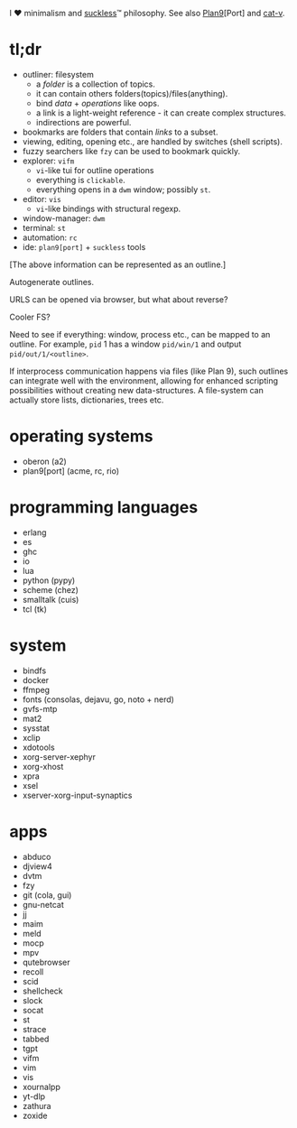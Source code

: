 I ❤ minimalism and [suckless](https://suckless.org/)™ philosophy. See also
[Plan9](https://plan9.io/plan9/)[Port] and [cat-v](https://doc.cat-v.org/).

# tl;dr

* outliner: filesystem
  * a *folder* is a collection of topics.
  * it can contain others folders(topics)/files(anything).
  * bind *data* + *operations* like oops.
  * a link is a light-weight reference - it can create complex structures.
  * indirections are powerful.
* bookmarks are folders that contain *links* to a subset.
* viewing, editing, opening etc., are handled by switches (shell scripts).
* fuzzy searchers like `fzy` can be used to bookmark quickly.
* explorer: `vifm`
  * `vi`-like tui for outline operations
  * everything is `clickable`.
  * everything opens in a `dwm` window; possibly `st`.
* editor: `vis`
  * `vi`-like bindings with structural regexp.
* window-manager: `dwm`
* terminal: `st`
* automation: `rc`
* ide: `plan9[port]` + `suckless` tools

[The above information can be represented as an outline.]

Autogenerate outlines.

URLS can be opened via browser, but what about reverse?

Cooler FS?

Need to see if everything: window, process etc., can be mapped to an outline.
For example, `pid` 1 has a window `pid/win/1` and output `pid/out/1/<outline>`.

If interprocess communication happens via files (like Plan 9), such outlines
can integrate well with the environment, allowing for enhanced scripting
possibilities without creating new data-structures. A file-system can actually
store lists, dictionaries, trees etc.

# operating systems

* oberon (a2)
* plan9[port] (acme, rc, rio)

# programming languages

* erlang
* es
* ghc
* io
* lua
* python (pypy)
* scheme (chez)
* smalltalk (cuis)
* tcl (tk)

# system

* bindfs
* docker
* ffmpeg
* fonts (consolas, dejavu, go, noto + nerd)
* gvfs-mtp
* mat2
* sysstat
* xclip
* xdotools
* xorg-server-xephyr
* xorg-xhost
* xpra
* xsel
* xserver-xorg-input-synaptics

# apps

* abduco
* djview4
* dvtm
* fzy
* git (cola, gui)
* gnu-netcat
* jj
* maim
* meld
* mocp
* mpv
* qutebrowser
* recoll
* scid
* shellcheck
* slock
* socat
* st
* strace
* tabbed
* tgpt
* vifm
* vim
* vis
* xournalpp
* yt-dlp
* zathura
* zoxide
